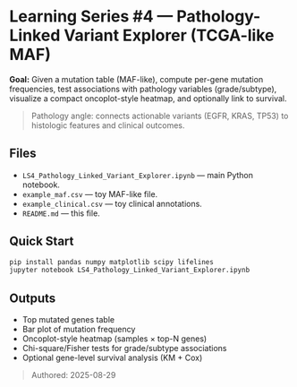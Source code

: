 # Learning Series #4 — Pathology-Linked Variant Explorer (TCGA-like MAF)

**Goal:** Given a mutation table (MAF-like), compute per-gene mutation frequencies, test associations with pathology variables (grade/subtype), visualize a compact oncoplot-style heatmap, and optionally link to survival.

> Pathology angle: connects actionable variants (EGFR, KRAS, TP53) to histologic features and clinical outcomes.

## Files
- `LS4_Pathology_Linked_Variant_Explorer.ipynb` — main Python notebook.
- `example_maf.csv` — toy MAF-like file.
- `example_clinical.csv` — toy clinical annotations.
- `README.md` — this file.

## Quick Start
```bash
pip install pandas numpy matplotlib scipy lifelines
jupyter notebook LS4_Pathology_Linked_Variant_Explorer.ipynb
```

## Outputs
- Top mutated genes table
- Bar plot of mutation frequency
- Oncoplot-style heatmap (samples × top-N genes)
- Chi-square/Fisher tests for grade/subtype associations
- Optional gene-level survival analysis (KM + Cox)

> Authored: 2025-08-29
